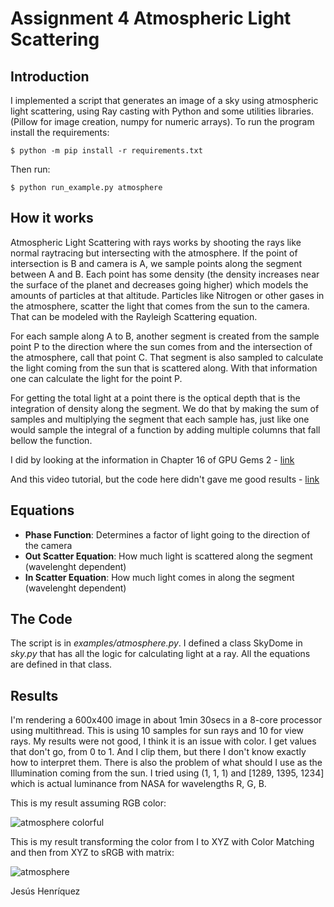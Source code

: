 # Assignment 4 Atmospheric Light Scattering

## Introduction

I implemented a script that generates an image of a sky using atmospheric light scattering, using Ray casting with Python and some utilities libraries.
(Pillow for image creation, numpy for numeric arrays).
To run the program install the requirements:

`$ python -m pip install -r requirements.txt`

Then run:

`$ python run_example.py atmosphere`

## How it works

Atmospheric Light Scattering with rays works by shooting the rays like normal raytracing but intersecting with the atmosphere.
If the point of intersection is B and camera is A, we sample points along the segment between A and B. Each point has some density (the density increases near the
surface of the planet and decreases going higher) which models the amounts of particles at that altitude. Particles like Nitrogen or other gases in the atmosphere,
scatter the light that comes from the sun to the camera. That can be modeled with the Rayleigh Scattering equation.

For each sample along A to B, another segment is created from the sample point P to the direction where the sun comes from and the intersection of the atmosphere,
call that point C. That segment is also sampled to calculate the light coming from the sun that is scattered along. With that information one can calculate the
light for the point P.

For getting the total light at a point there is the optical depth that is the integration of density along the segment. We do that by making the sum of samples and
multiplying the segment that each sample has, just like one would sample the integral of a function by adding multiple columns that fall bellow the function.

I did by looking at the information in Chapter 16 of GPU Gems 2 - [link](https://developer.nvidia.com/gpugems/gpugems2/part-ii-shading-lighting-and-shadows/chapter-16-accurate-atmospheric-scattering)

And this video tutorial, but the code here didn't gave me good results - [link](https://www.youtube.com/watch?v=DxfEbulyFcY)

## Equations

- **Phase Function**: Determines a factor of light going to the direction of the camera
- **Out Scatter Equation**: How much light is scattered along the segment (wavelenght dependent)
- **In Scatter Equation**: How much light comes in along the segment (wavelenght dependent)

## The Code

The script is in *examples/atmosphere.py*. I defined a class SkyDome in *sky.py* that has all the logic for calculating light at a ray.
All the equations are defined in that class.

## Results

I'm rendering a 600x400 image in about 1min 30secs in a 8-core processor using multithread.
This is using 10 samples for sun rays and 10 for view rays. My results were not good, I think it is an issue with color. I get values that don't go, from 0 to 1.
And I clip them, but there I don't know exactly how to interpret them. There is also the problem of what should I use as the Illumination coming from the sun.
I tried using (1, 1, 1) and [1289, 1395, 1234] which is actual luminance from NASA for wavelengths R, G, B.

This is my result assuming RGB color:

![atmosphere colorful](examples_out/6_atmosphere_colorful.jpg)

This is my result transforming the color from I to XYZ with Color Matching and then from XYZ to sRGB with matrix:

![atmosphere](examples_out/6_atmosphere.jpg)


Jesús Henríquez
